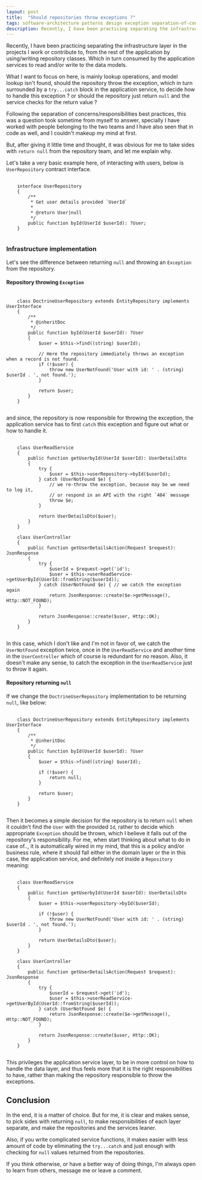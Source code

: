 ```yaml
---
layout: post
title:  "Should repositories throw exceptions ?"
tags: software-architecture patterns design exception separation-of-concerns
description: Recently, I have been practicing separating the infrastructure layer in the projects I work or contribute to, from the rest of the application by using/writing repository classes. Which in turn consumed by the application services to read and/or write to the data models. What I want to focus on here, is mainly lookup operations, and model lookup isn't found, should the repository throw the exception, which in turn surrounded by a `try...catch` block in the application service, to decide how to handle this exception ? or should the repository just return `null` and the service checks for the return value ?
---
```


Recently, I have been practicing separating the infrastructure layer in the projects I work or contribute to, from the rest of the application by using/writing repository classes. Which in turn consumed by the application services to read and/or write to the data models.

What I want to focus on here, is mainly lookup operations, and model lookup isn't found, should the repository throw the exception, which in turn surrounded by a `try...catch` block in the application service, to decide how to handle this exception ? or should the repository just return `null` and the service checks for the return value ?

Following the separation of concerns/responsibilities best practices, this was a question took sometime from myself to answer, specially I have worked with people belonging to the two teams and I have also seen that in code as well, and I couldn't makeup my mind at first.

But, after giving it little time and thought, it was obvious for me to take sides with `return null` from the repository team, and let me explain why.

Let's take a very basic example here, of interacting with users, below is `UserRepository` contract interface.
<pre>
    <code class="php">
    interface UserRepository
    {
        /**
         * Get user details provided `UserId`
         *
         * @return User|null
         */
        public function byId(UserId $userId): ?User;
    }
    </code>
</pre>

### Infrastructure implementation

Let's see the difference between returning `null` and throwing an `Exception` from the repository.

#### Repository throwing `Exception`

<pre>
    <code class="php">
    class DoctrineUserRepository extends EntityRepository implements UserInterface
    {
        /**
         * @inheritDoc
         */
        public function byId(UserId $userId): ?User
        {
            $user = $this->find((string) $userId);

            // Here the repository immediately throws an exception when a record is not found.
            if (!$user) {
                throw new UserNotFound('User with id: ' . (string) $userId . ', not found.');
            }

            return $user;
        }
    }
    </code>
</pre>

and since, the repository is now responsible for throwing the exception, the application service has to first `catch` this exception and figure out what or how to handle it.

<pre>
    <code class="php">
    class UserReadService
    {
        public function getUserbyId(UserId $userId): UserDetailsDto
        {
            try {
                $user = $this->userRepository->byId($userId);
            } catch (UserNotFound $e) {
                // we re-throw the exception, because may be we need to log it,
                // or respond in an API with the right `404` message
                throw $e;
            }

            return UserDetailsDto($user);
        }
    }

    class UserController
    {
        public function getUserDetailsAction(Request $request): JsonResponse
        {
            try {
                $userId = $request->get('id');
                $user = $this->userReadService->getUserById(UserId::fromString($userId));
            } catch (UserNotFound $e) { // we catch the exception again
                return JsonResponse::create($e->getMessage(), Http::NOT_FOUND);
            }

            return JsonResponse::create($user, Http::OK);
        }
    }
    </code>
</pre>

In this case, which I don't like and I'm not in favor of, we catch the `UserNotFound` exception twice, once in the `UserReadService` and another time in the `UserController` which of course is redundant for no reason. Also, it doesn't make any sense, to catch the exception in the `UserReadService` just to throw it again.

#### Repository returning `null`

If we change the `DoctrineUserRepository` implementation to be returning `null`, like below:

<pre>
    <code class="php">
    class DoctrineUserRepository extends EntityRepository implements UserInterface
    {
        /**
         * @inheritDoc
         */
        public function byId(UserId $userId): ?User
        {
            $user = $this->find((string) $userId);

            if (!$user) {
                return null;
            }

            return $user;
        }
    }
    </code>
</pre>

Then it becomes a simple decision for the repository is to return `null` when it couldn't find the `User` with the provided `Id`, rather to decide which appropriate `Exception` should be thrown, which I believe it falls out of the repository's responsibility. For me, when start thinking about what to do in case of.., it is automatically wired in my mind, that this is a policy and/or business rule, where it should fall either in the domain layer or the in this case, the application service, and definitely not inside a `Repository` meaning:

<pre>
    <code class="php">
    class UserReadService
    {
        public function getUserbyId(UserId $userId): UserDetailsDto
        {
            $user = $this->userRepository->byId($userId);

            if (!$user) {
                throw new UserNotFound('User with id: ' . (string) $userId . ', not found.');
            }

            return UserDetailsDto($user);
        }
    }

    class UserController
    {
        public function getUserDetailsAction(Request $request): JsonResponse
        {
            try {
                $userId = $request->get('id');
                $user = $this->userReadService->getUserById(UserId::fromString($userId));
            } catch (UserNotFound $e) {
                return JsonResponse::create($e->getMessage(), Http::NOT_FOUND);
            }

            return JsonResponse::create($user, Http::OK);
        }
    }
    </code>
</pre>

This privileges the application service layer, to be in more control on how to handle the data layer, and thus feels more that it is the right responsibilities to have, rather than making the repository responsible to throw the exceptions.

## Conclusion

In the end, it is a matter of choice. But for me, it is clear and makes sense, to pick sides with returning `null`, to make responsibilities of each layer separate, and make the repositories and the services leaner.

Also, if you write complicated service functions, it makes easier with less amount of code by eliminating the `try...catch` and just enough with checking for `null` values returned from the repositories.

If you think otherwise, or have a better way of doing things, I'm always open to learn from others, message me or leave a comment.
